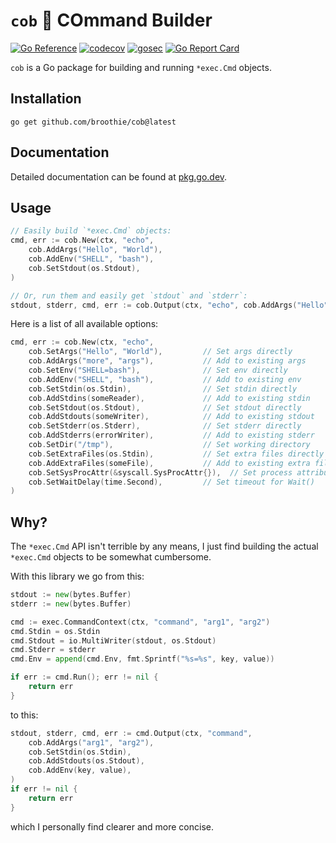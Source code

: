 # `cob` 🌽 COmmand Builder

[![Go Reference](https://pkg.go.dev/badge/github.com/broothie/cob.svg)](https://pkg.go.dev/github.com/broothie/cob)
[![codecov](https://codecov.io/gh/broothie/cob/graph/badge.svg?token=FgyhQS4tMX)](https://codecov.io/gh/broothie/cob)
[![gosec](https://github.com/broothie/cob/actions/workflows/gosec.yml/badge.svg)](https://github.com/broothie/cob/actions/workflows/gosec.yml)
[![Go Report Card](https://goreportcard.com/badge/github.com/broothie/cob)](https://goreportcard.com/report/github.com/broothie/cob)

`cob` is a Go package for building and running `*exec.Cmd` objects.

## Installation

```shell
go get github.com/broothie/cob@latest
```

## Documentation

Detailed documentation can be found at [pkg.go.dev](https://pkg.go.dev/github.com/broothie/cob).

## Usage

```go
// Easily build `*exec.Cmd` objects:
cmd, err := cob.New(ctx, "echo",
	cob.AddArgs("Hello", "World"),
	cob.AddEnv("SHELL", "bash"),
	cob.SetStdout(os.Stdout),
)

// Or, run them and easily get `stdout` and `stderr`:
stdout, stderr, cmd, err := cob.Output(ctx, "echo", cob.AddArgs("Hello", "World"))
```

Here is a list of all available options:

```go
cmd, err := cob.New(ctx, "echo",
	cob.SetArgs("Hello", "World"),         // Set args directly
	cob.AddArgs("more", "args"),           // Add to existing args
	cob.SetEnv("SHELL=bash"),              // Set env directly
	cob.AddEnv("SHELL", "bash"),           // Add to existing env
	cob.SetStdin(os.Stdin),                // Set stdin directly
	cob.AddStdins(someReader),             // Add to existing stdin
	cob.SetStdout(os.Stdout),              // Set stdout directly
	cob.AddStdouts(someWriter),            // Add to existing stdout
	cob.SetStderr(os.Stderr),              // Set stderr directly
	cob.AddStderrs(errorWriter),           // Add to existing stderr
	cob.SetDir("/tmp"),                    // Set working directory
	cob.SetExtraFiles(os.Stdin),           // Set extra files directly
	cob.AddExtraFiles(someFile),           // Add to existing extra files
	cob.SetSysProcAttr(&syscall.SysProcAttr{}),  // Set process attributes
	cob.SetWaitDelay(time.Second),         // Set timeout for Wait()
)
```

## Why?

The `*exec.Cmd` API isn't terrible by any means,
I just find building the actual `*exec.Cmd` objects to be somewhat cumbersome.

With this library we go from this:

```go
stdout := new(bytes.Buffer)
stderr := new(bytes.Buffer)

cmd := exec.CommandContext(ctx, "command", "arg1", "arg2")
cmd.Stdin = os.Stdin
cmd.Stdout = io.MultiWriter(stdout, os.Stdout)
cmd.Stderr = stderr
cmd.Env = append(cmd.Env, fmt.Sprintf("%s=%s", key, value))

if err := cmd.Run(); err != nil {
	return err
}
```

to this:

```go
stdout, stderr, cmd, err := cmd.Output(ctx, "command",
	cob.AddArgs("arg1", "arg2"),
	cob.SetStdin(os.Stdin),
	cob.AddStdouts(os.Stdout),
	cob.AddEnv(key, value),
)
if err != nil {
	return err
}
```

which I personally find clearer and more concise.
